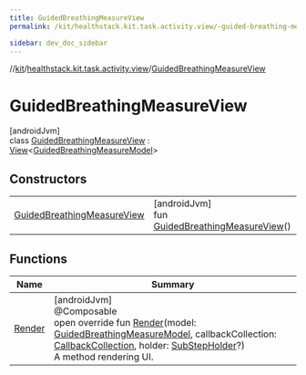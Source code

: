 ```yaml
---
title: GuidedBreathingMeasureView
permalink: /kit/healthstack.kit.task.activity.view/-guided-breathing-measure-view/index.html

sidebar: dev_doc_sidebar
---
```

//[kit](../../../index.html)/[healthstack.kit.task.activity.view](../index.html)/[GuidedBreathingMeasureView](index.html)



# GuidedBreathingMeasureView



[androidJvm]\
class [GuidedBreathingMeasureView](index.html) : [View](../../healthstack.kit.task.base/-view/index.html)&lt;[GuidedBreathingMeasureModel](../../healthstack.kit.task.activity.model/-guided-breathing-measure-model/index.html)&gt;



## Constructors


| | |
|---|---|
| [GuidedBreathingMeasureView](-guided-breathing-measure-view.html) | [androidJvm]<br>fun [GuidedBreathingMeasureView](-guided-breathing-measure-view.html)() |


## Functions


| Name | Summary |
|---|---|
| [Render](-render.html) | [androidJvm]<br>@Composable<br>open override fun [Render](-render.html)(model: [GuidedBreathingMeasureModel](../../healthstack.kit.task.activity.model/-guided-breathing-measure-model/index.html), callbackCollection: [CallbackCollection](../../healthstack.kit.task.base/-callback-collection/index.html), holder: [SubStepHolder](../../healthstack.kit.task.survey.question/-sub-step-holder/index.html)?)<br>A method rendering UI. |

